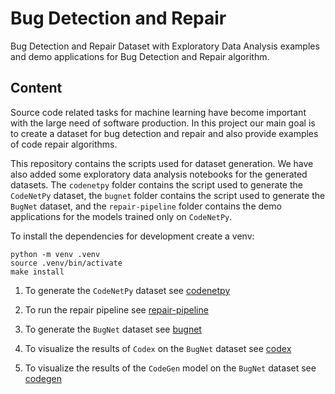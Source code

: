 # Bug Detection and Repair

Bug Detection and Repair Dataset with Exploratory Data Analysis examples and
demo applications for Bug Detection and Repair algorithm.

## Content

Source code related tasks for machine learning have become important with the
large need of software production. In this project our main goal is to create a
dataset for bug detection and repair and also provide examples of code repair
algorithms.

This repository contains the scripts used for dataset generation. We have also
added some exploratory data analysis notebooks for the generated datasets. The
`codenetpy` folder contains the script used to generate the `CodeNetPy`
dataset, the `bugnet` folder contains the script used to generate the `BugNet`
dataset, and the `repair-pipeline` folder contains the demo applications for
the models trained only on `CodeNetPy`.

To install the dependencies for development create a venv:

```console
python -m venv .venv
source .venv/bin/activate
make install
```

1. To generate the `CodeNetPy` dataset see [codenetpy](./codenetpy/)

2. To run the repair pipeline see [repair-pipeline](./repair-pipeline/)

3. To generate the `BugNet` dataset see [bugnet](./bugnet/)

4. To visualize the results of `Codex` on the `BugNet` dataset see [codex](./codex/)

5. To visualize the results of the `CodeGen` model on the `BugNet` dataset see [codegen](./codegen/)
